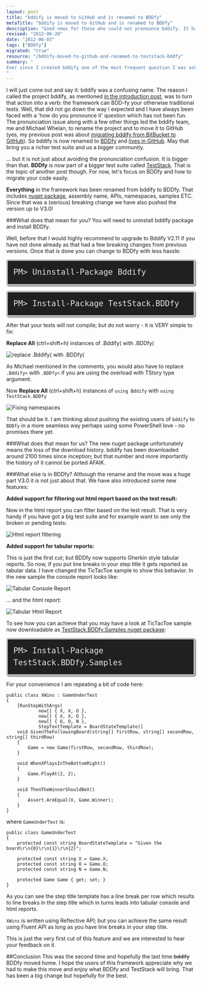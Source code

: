 ```yaml
--- 
layout: post
title: "bddify is moved to GitHub and is renamed to BDDfy"
metaTitle: "bddify is moved to GitHub and is renamed to BDDfy"
description: "Good news for those who could not pronounce bddify. It has now been renamed to BDDfy and lives in GitHub :)"
revised: "2012-06-20"
date: "2012-06-03"
tags: ["BDDfy"]
migrated: "true"
resource: "/bddify-moved-to-github-and-renamed-to-teststack-bddfy"
summary: "
Ever since I created bddify one of the most frequent question I was asked was 'how is it pronounced?'! Good news... it has now been renamed to BDDfy - well BDDfy to be more precise
"
---
```

I will just come out and say it: bddify was a confusing name. The reason I called the project bddify, as mentioned [in the introduction post][1], was to turn that action into a verb: the framework can BDD-fy your otherwise traditional tests. Well, that did not go down the way I expected and I have always been faced with a 'how do you pronounce it' question which has not been fun. The pronunciation issue along with a few other things led the bddify team, me and Michael Whelan, to rename the project and to move it to GitHub (yes, my previous post was about [migrating bddify from BitBucket to GitHub][2]). So bddify is now renamed to [BDDfy][3] and [lives in GitHub][4]. May that bring you a richer test suite and us a bigger community.

... but it is not just about avoiding the pronunciation confusion. It is bigger than that. **BDDfy** is now part of a bigger test suite called [TestStack][5]. That is the topic of another post though. For now, let's focus on BDDfy and how to migrate your code easily.

**Everything** in the framework has been renamed from bddify to BDDfy. That includes [nuget package][6], assembly name, APIs, namespaces, samples ETC. Since that was a (serious) breaking change we have also pushed the version up to V3.0!

###What does that mean for you?
You will need to uninstall bddify package and install BDDfy.

Well, before that I would highly recommend to upgrade to Bddify V2.11 if you have not done already as that had a few breaking changes from previous versions. Once that is done you can change to BDDfy with less hassle:

<code style="background-color: #202020;border: 4px solid silver;border-radius: 5px;-moz-border-radius: 5px;-webkit-border-radius: 5px;box-shadow: 2px 2px 3px #6e6e6e;color: #E2E2E2;display: block;font: 1.5em 'andale mono', 'lucida console', monospace;line-height: 1.5em;overflow: auto;padding: 15px;
">PM&gt; Uninstall-Package Bddify
</code>

<code style="background-color: #202020;border: 4px solid silver;border-radius: 5px;-moz-border-radius: 5px;-webkit-border-radius: 5px;box-shadow: 2px 2px 3px #6e6e6e;color: #E2E2E2;display: block;font: 1.5em 'andale mono', 'lucida console', monospace;line-height: 1.5em;overflow: auto;padding: 15px;
">PM&gt; Install-Package TestStack.BDDfy
</code>

After that your tests will not compile; but do not worry - it is VERY simple to fix:

**Replace All** (ctrl+shift+h) instances of .Bddify( with .BDDfy(

![replace .Bddify( with .BDDfy(][7]

As Michael mentioned in the comments, you would also have to replace <code>.Bddify<</code> with <code>.BDDfy<</code> if you are using the overload with TStory type argument.

Now **Replace All** (ctrl+shift+h) instances of <code>using Bddify</code> with <code>using TestStack.BDDfy</code>

![Fixing namespaces][8]

That should be it. I am thinking about pushing the existing users of <code>bddify</code> to <code>BDDfy</code> in a more seamless way perhaps using some PowerShell love - no promises there yet.

###What does that mean for us?
The new nuget package unfortunately means the loss of the download history. bddify has been downloaded around 2100 times since inception; but that number and more importantly the history of it cannot be ported AFAIK.

###What else is in BDDfy?
Although the rename and the move was a huge part V3.0 it is not just about that. We have also introduced some new features:

**Added support for filtering out html report based on the test result:**

Now in the html report you can filter based on the test result. That is very handy if you have got a big test suite and for example want to see only the broken or pending tests:

![Html report filtering][9]

**Added support for tabular reports:**

This is just the first cut; but BDDfy now supports Gherkin style tabular reports. So now, if you put line breaks in your step title it gets reported as tabular data. I have changed the TicTacToe sample to show this behavior. In the new sample the console report looks like:

![Tabular Console Report][10]

... and the html report:

![Tabular Html Report][11]

To see how you can achieve that you may have a look at TicTacToe sample now downloadable as [TestStack.BDDfy.Samples nuget package][12]:

<code style="background-color: #202020;border: 4px solid silver;border-radius: 5px;-moz-border-radius: 5px;-webkit-border-radius: 5px;box-shadow: 2px 2px 3px #6e6e6e;color: #E2E2E2;display: block;font: 1.5em 'andale mono', 'lucida console', monospace;line-height: 1.5em;overflow: auto;padding: 15px;
">PM&gt; Install-Package TestStack.BDDfy.Samples
</code>

For your convenience I am repeating a bit of code here:

    public class XWins : GameUnderTest
    {
        [RunStepWithArgs(
                new[] { X, X, O },
                new[] { X, X, O },
                new[] { O, O, N },
                StepTextTemplate = BoardStateTemplate)]
        void GivenTheFollowingBoard(string[] firstRow, string[] secondRow, string[] thirdRow)
        {
            Game = new Game(firstRow, secondRow, thirdRow);
        }

        void WhenXPlaysInTheBottomRight()
        {
            Game.PlayAt(2, 2);
        }

        void ThenTheWinnerShouldBeX()
        {
            Assert.AreEqual(X, Game.Winner);
        }
    }

where <code>GameUnderTest</code> is:

    public class GameUnderTest
    {
        protected const string BoardStateTemplate = "Given the board\r\n{0}\r\n{1}\r\n{2}";
    
        protected const string X = Game.X;
        protected const string O = Game.O;
        protected const string N = Game.N;
    
        protected Game Game { get; set; }
    }

As you can see the step title template has a line break per row which results to line breaks in the step title which in turns leads into tabular console and html reports.

<code>XWins</code> is written using Reflective API; but you can achieve the same result using Fluent API as long as you have line breaks in your step title.

This is just the very first cut of this feature and we are interested to hear your feedback on it.

##Conclusion
This was the second time and hopefully the last time <strike>bddify</strike> BDDfy moved home. I hope the users of this framework appreciate why we had to make this move and enjoy what BDDfy and TestStack will bring. That has been a big change but hopefully for the best.


  [1]: /bddify-in-action/introduction
  [2]: /migrating-from-mercurial-to-git
  [3]: http://teststack.github.com/TestStack.BDDfy/
  [4]: https://github.com/TestStack/TestStack.BDDfy
  [5]: https://github.com/TestStack/
  [6]: http://nuget.org/packages/TestStack.BDDfy
  [7]: /get/BlogPictures/bddify-to-BDDfy/api-rename.JPG
  [8]: /get/BlogPictures/bddify-to-BDDfy/namespace-fix.JPG
  [9]: /get/BlogPictures/bddify-to-BDDfy/html-report-filtering.JPG
  [10]: /get/BlogPictures/bddify-to-BDDfy/console-tabular-report.JPG
  [11]: /get/BlogPictures/bddify-to-BDDfy/html-tabular-report.JPG
  [12]: http://nuget.org/packages/TestStack.BDDfy.Samples
